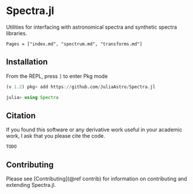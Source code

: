 # Spectra.jl

Utilities for interfacing with astronomical spectra and synthetic spectra libraries.

```@contents
Pages = ["index.md", "spectrum.md", "transforms.md"]
```

## Installation

From the REPL, press `]` to enter Pkg mode
```julia
(v 1.2) pkg> add https://github.com/JuliaAstro/Spectra.jl

julia> using Spectra
```

## Citation

If you found this software or any derivative work useful in your academic work, I ask that you please cite the code.

```
TODO
```

## Contributing

Please see [Contributing](@ref contrib) for information on contributing and extending Spectra.jl.
